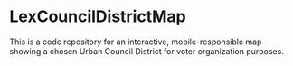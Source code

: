 # LexCouncilDistrictMap
This is a code repository for an interactive, mobile-responsible map showing a chosen Urban Council District for voter organization purposes.
